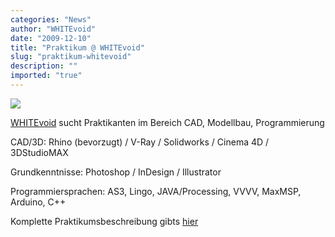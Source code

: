 ```yaml
---
categories: "News"
author: "WHITEvoid"
date: "2009-12-10"
title: "Praktikum @ WHITEvoid"
slug: "praktikum-whitevoid"
description: ""
imported: "true"
---
```



![](praktikant.jpg)


[WHITEvoid](http://whitevoid.com) sucht Praktikanten im Bereich CAD, Modellbau, Programmierung

CAD/3D: Rhino (bevorzugt) / V-Ray / Solidworks / Cinema 4D / 3DStudioMAX

Grundkenntnisse: Photoshop / InDesign / Illustrator

Programmiersprachen: AS3, Lingo, JAVA/Processing, VVVV, MaxMSP, Arduino, C++

Komplette Praktikumsbeschreibung gibts [hier](http://www.whitevoid.com/gfx/WHITEvoid_internship_spring_2009.pdf)
